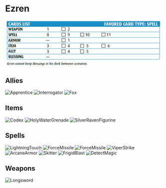 # Ezren
![a](../p1/E3.PNG)

## Allies
<img src="https://drive.google.com/uc?export=view&id=1yr92yDx-7tfeo3VDNCuGa3KiGhtOZ2lx" alt="Apprentice" width="200"/> <img src="https://drive.google.com/uc?export=view&id=1yiNJhXt1OiAzsQ2YZh5MVkDHvs2PKplD" alt="Interrogator" width="200"/> <img src="https://drive.google.com/uc?export=view&id=1yoAN7C2aJJSLHznwSBzBoebOaN2J9k3A" alt="Fox" width="200"/>

## Items
<img src="https://drive.google.com/uc?export=view&id=1zkwFYWh3vU_6TPU8x51KHcNWckOUS1wD" alt="Codex" width="200"/> <img src="https://drive.google.com/uc?export=view&id=1zV0k_-S7cUni6R6rpfBh_3voK36dbu4t" alt="HolyWaterGrenade" width="200"/> <img src="https://drive.google.com/uc?export=view&id=1zKhuKBLkXVmOl9sSDUVqGa96tNWV1Zpw" alt="SilverRavenFigurine" width="200"/>

## Spells
<img src="https://drive.google.com/uc?export=view&id=1I7GycwYZeYSqaqafWQTUePNTDiEMuupS" alt="LightningTouch" width="200"/> <img src="https://drive.google.com/uc?export=view&id=1zsE9BPYXI5-DVuPqBpcHqpGKoNR0N5NW" alt="ForceMissile" width="200"/> <img src="https://drive.google.com/uc?export=view&id=1zsE9BPYXI5-DVuPqBpcHqpGKoNR0N5NW" alt="ForceMissile" width="200"/> <img src="https://drive.google.com/uc?export=view&id=1cROtbNm-sst11SvGdOFsaH9rSm4kUPPc" alt="ViperStrike" width="200"/> <img src="https://drive.google.com/uc?export=view&id=1zFc85u2YWzs_UMnePLAz-2sLTYz-SZ-o" alt="ArcaneArmor" width="200"/> <img src="https://drive.google.com/uc?export=view&id=1hrhatqy-fZL5fCsM-FwIhA4pRrxlf1Bm" alt="Skitter" width="200"/> <img src="https://drive.google.com/uc?export=view&id=1zrvfzD8vyVJj7_O4wN1-QY3k8nhshRtp" alt="FrigidBlast" width="200"/> <img src="https://drive.google.com/uc?export=view&id=1R1LYGdkUOYSiAF-HTj_NIAyUuARPqwFZ" alt="DetectMagic" width="200"/>

## Weapons
<img src="https://drive.google.com/uc?export=view&id=1WsNeRLZBMWssBWIc0TcsFG2c-3ZSU0p8" alt="Longsword" width="200"/>
